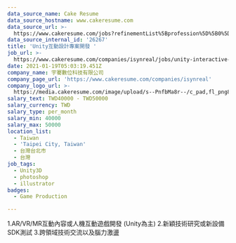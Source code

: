 ```yaml
---
data_source_name: Cake Resume
data_source_hostname: www.cakeresume.com
data_source_url: >-
  https://www.cakeresume.com/jobs?refinementList%5Bprofession%5D%5B0%5D=game-production&range%5Bsalary_range%5D%5Bmin%5D=100000
data_source_internal_id: '26267'
title: 'Unity互動設計專案開發 '
job_url: >-
  https://www.cakeresume.com/companies/isynreal/jobs/unity-interactive-design-project-development
date: 2021-01-19T05:03:19.451Z
company_name: 宇騫數位科技有限公司
company_page_url: 'https://www.cakeresume.com/companies/isynreal'
company_logo_url: >-
  https://media.cakeresume.com/image/upload/s--PnfbMa8r--/c_pad,fl_png8,h_200,w_200/v1611032294/azoqthubmvakpoqhoxsb.png
salary_text: TWD40000 - TWD50000
salary_currency: TWD
salary_type: per_month
salary_min: 40000
salary_max: 50000
location_list:
  - Taiwan
  - 'Taipei City, Taiwan'
  - 台灣台北市
  - 台灣
job_tags:
  - Unity3D
  - photoshop
  - illustrator
badges:
  - Game Production

---
```


1.AR/VR/MR互動內容或人機互動遊戲開發 (Unity為主) 2.新穎技術研究或新設備SDK測試 3.跨領域技術交流以及腦力激盪